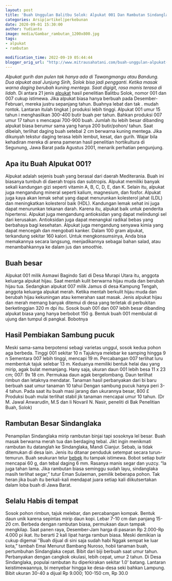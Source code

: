 ```yaml
---
layout: post
title: 'Buah Unggulan Balitbu Solok: Alpukat 001 Dan Rambutan Sindanglaka'
categories: Arsip|artikel|perkebunan
date: 2020-09-01 15:30:00
author: Yudianto
image: media/Gambar_rambutan_1200x800.jpg
tags:
- alpukat
- rambutan

modification_time: 2022-09-19 05:44:44
blogger_orig_url: "http://www.mitrausahatani.com/buah-unggulan-alpukat-junjung-sirih.html"
---
```


_Alpukat gurih dan pulen tak hanya ada di Tawangmangu atau Bandung. Dua alpukat asal Junjung Sirih, Solok bisa jadi pengganti. Ketika masak warna daging berubah kuning mentega. Saat digigit, rasa manis terasa di lidah._ Di antara 21 jenis [alpukat](https://www.mitrausahatani.com/topik/alpukat "alpukat") hasil penelitian Balitbu Solok, nomor 001 dan 007 cukup istimewa. Jika alpukat biasa hanya berbuah pada Desember-Februari, mereka justru sepanjang tahun. Buahnya lebat dan tak . mudah rontok. Lantaran itulah tingkat | produksi lebih tinggi. Alpukat 001 umur 15 tahun i menghasilkan 300-400 butir buah per tahun. Bahkan produksi 007 umur 17 tahun s mencapai 700-900 buah. Jumlah itu lebih besar dibanding alpukat biasa berumur sama yang hanya 200 butir/pohon/ tahun. Saat dibelah, terlihat daging buah setebal 2 cm berwarna kuning mentega. Jika dikunyah tekstur daging terasa lebih lembut, kesat, dan gurih. Wajar bila kehadiran mereka di arena pameran hasil penelitian hortikultura di Segunung, Jawa Barat pada Agustus 2001, menarik perhatian pengunjung. 

## Apa itu Buah Alpukat 001?

Alpukat adalah sejenis buah yang berasal dari daerah Mediterania. Buah ini
biasanya tumbuh di daerah tropis dan subtropis. Alpukat memiliki banyak sekali
kandungan gizi seperti vitamin A, B, C, D, E, dan K. Selain itu, alpukat juga
mengandung mineral seperti kalium, magnesium, dan fosfor. Alpukat juga kaya
akan lemak sehat yang dapat menurunkan kolesterol jahat (LDL) dan meningkatkan
kolesterol baik (HDL). Kandungan lemak sehat ini juga dapat menurunkan tekanan
darah. Karena itu, alpukat baik untuk penderita hipertensi. Alpukat juga
mengandung antioksidan yang dapat melindungi sel dari kerusakan. Antioksidan
juga dapat menangkal radikal bebas yang berbahaya bagi kesehatan. Alpukat juga
mengandung senyawa kimia yang dapat mencegah dan mengobati kanker. Dalam 100
gram alpukat, terkandung sekitar 160 kalori. Untuk mengkonsumsinya, Anda bisa
memakannya secara langsung, menjadikannya sebagai bahan salad, atau
menambahkannya ke dalam jus dan smoothie.

## Buah besar

Alpukat 001 milik Asmawi Bagindo Sati di Desa Murapi Utara itu, anggota
keluarga alpukat hijau. Saat mentah kulit berwarna hijau muda dan berubah
hijau tua. Sedangkan alpukat 007 milik Jamus di desa Kampung Tengah, anggota
keluarga alpukat merah. Ketika mentah berkulit hijau muda dan berubah hijau
kekuningan atau kemerahan saat masak. Jenis alpukat hijau dan merah memang
banyak ditemui di desa yang terletak di perbukitan berketinggian 320 m dpi
itu. Sosok buah 001 dan 007 lebih besar dibanding alpukat biasa yang hanya
berbobot 150 g. Bentuk buah 001 membulat di ujung dan tumpul di pangkal.
Bobotnya

## Hasil Pembiakan Sambung pucuk

Meski sama-sama berpotensi sebagi varietas unggul, sosok kedua pohon aga
berbeda. Tinggi 001 sekitar 10 n Tajuknya melebar ke samping hingga 9 n
Sementara 007 lebih tinggi, mencapi 19 m. Percabangan 007 terlihat luru
membentuk tajuk selebar 13 m. Keduanya memiliki bentuk helai dau yang mirip,
agak bulat memanjang. Hany saja, ukuran daun 001 lebih besa 11 x 23 cm; 007:
9x 18 cm. Permukaa daun agak bergelombang. Daun terlihat rimbun dan letaknya
mendatar. Tanaman hasil perbanyakan dari bi baru berbuah saat umur tanaman 10
tahui Dengan sambung pucuk hanya peri 3-4 tahun. Pada saat itu buah masi
jarang dan ukurannya besar, 800 £ Produksi buah mulai terlihat stabil jik
tanaman mencapai umur 10 tahun. (Dr M. Jawal Anwarudin, M.S dan Ii Novaril N.
Nasir, peneliti di Bak Penelitian Buah, Solok)

## Rambutan Besar Sindanglaka

Penampilan Sindanglaka mirip rambutan binjai tapi sosoknya lel besar. Buah
masak berwarna merah tua dan berdaging tebal. Jikt ingin menikmati rambutan
itu datanglah ke Sindanglaka, Mandi Cianjur. Sebab, ia tidak ditemukan di desa
lain. Jenis itu ditanar penduduk setempat secara turun-temurun. Buah seukuran
telur [bebek](https://www.mitrausahatani.com/topik/bebek "bebek") itu tampak istimewa.
Bobot setiap butir mencapai 60 g, dan tebal daging 6 mm. Rasanya manis segar
dan yuzcy. “Ia juga tahan lama. Jika rambutan biasa seminggu sudah layu,
sindanglaka masih terlihat segar,” tutur Eman Sulaeman, pemilik beberapa
pohon. Tak heran jika buah itu berkali-kali mendapat juara setiap kali
diikutsertakan dalam loba buah di Jawa Barat.

## Selalu Habis di tempat

Sosok pohon rimbun, tajuk melebar, dan percabangan kompak. Bentuk daun unik
karena sepintas mirip daun kopi. Lebar 7-10 cm dan panjang 15-20 cm. Berbeda
dengan rambutan biasa, permukaan daun tampak mengkilap. Saat panen raya,
Desember-Jam harga di pasaran Rp 2.000-Rp 4.000 pi ikat. Itu berarti 2 kali
lipat harga rambun biasa. Meski demikian ia cukup digemai ’’Buah dijual di
sini saja sudah habi Nggak sempat ke luar kota,” tambah Emai Menurut Bambang
Nuroso, hobii tanaman buah, pertumbuhan Sindanglaka cepat. Bibit dari biji
berbuah saat umur tahun. Perbanyakan dengan cangkok okulasi, lebih cepat, umur
2 tahun. Di Desa Sindanglaka, populai rambutan itu diperkirakan sekitar 1.0'
batang. Lantaran keistimewaannya, bi menyebar hingga ke desa-desa seki bahkan
Lampung. Bibit ukuran 30-40 a dijual Rp 9.000; 100-150 cm, Rp 30.0


